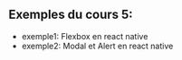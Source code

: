 ## Exemples du cours 5:

- exemple1: Flexbox en react native
- exemple2: Modal et Alert en react native
